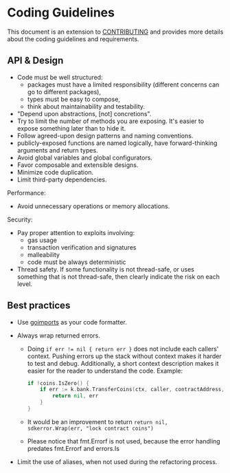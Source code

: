 # Coding Guidelines

This document is an extension to [CONTRIBUTING](./CONTRIBUTING.md) and provides more details about the coding guidelines and requirements.

## API & Design

* Code must be well structured:
    * packages must have a limited responsibility (different concerns can go to different packages),
    * types must be easy to compose,
    * think about maintainability and testability.
* "Depend upon abstractions, [not] concretions".
* Try to limit the number of methods you are exposing. It's easier to expose something later than to hide it.
* Follow agreed-upon design patterns and naming conventions.
* publicly-exposed functions are named logically, have forward-thinking arguments and return types.
* Avoid global variables and global configurators.
* Favor composable and extensible designs.
* Minimize code duplication.
* Limit third-party dependencies.

Performance:

* Avoid unnecessary operations or memory allocations.

Security:

* Pay proper attention to exploits involving:
    * gas usage
    * transaction verification and signatures
    * malleability
    * code must be always deterministic
* Thread safety. If some functionality is not thread-safe, or uses something that is not thread-safe, then clearly indicate the risk on each level.

## Best practices

* Use [goimports](https://pkg.go.dev/golang.org/x/tools/cmd/goimports) as your code formatter.

* Always wrap returned errors. 
    * Doing `if err != nil { return err }` does not include each callers' context. Pushing errors up the stack without context makes it harder to test and debug. Additionally, a short context description makes it easier for the reader to understand the code. Example:
  
        ```go
        if !coins.IsZero() { 
            if err := k.bank.TransferCoins(ctx, caller, contractAddress, coins); err != nil { 
                return nil, err 
            } 
        } 
        ```

    * It would be an improvement to return  `return nil, sdkerror.Wrap(err, "lock contract coins")`
    * Please notice that fmt.Errorf is not used, because the error handling predates fmt.Errorf and errors.Is 
   
* Limit the use of aliases, when not used during the refactoring process.
